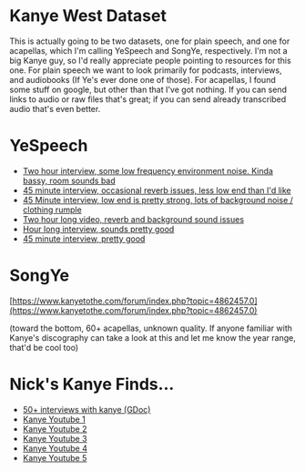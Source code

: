 # Kanye West Dataset

This is actually going to be two datasets, one for plain speech, and one for acapellas, which I'm calling YeSpeech and SongYe, respectively. I'm not a big Kanye guy, so I'd really appreciate people pointing to resources for this one.  For plain speech we want to look primarily for podcasts, interviews, and audiobooks (If Ye's ever done one of those). For acapellas, I found some stuff on google, but other than that I've got nothing. If you can send links to audio or raw files that's great; if you can send already transcribed audio that's even better.

# YeSpeech

- [Two hour interview, some low frequency environment noise. Kinda bassy, room sounds bad](https://www.youtube.com/watch?v=QuOCvKvrwI8)
- [45 minute interview, occasional reverb issues, less low end than I'd like](https://www.youtube.com/watch?v=t568Nd7k_Yk)
- [45 Minute interview, low end is pretty strong, lots of background noise / clothing rumple](https://www.youtube.com/watch?v=4Rn0hDB6Z8k)
- [Two hour long video, reverb and background sound issues](https://www.youtube.com/watch?v=zxwfDlhJIpw)
- [Hour long interview, sounds pretty good](https://www.youtube.com/watch?v=ixLOt-MeDyU)
- [45 minute interview, pretty good](https://www.youtube.com/watch?v=A445TwDpFiY)

# SongYe

[https://www.kanyetothe.com/forum/index.php?topic=4862457.0](https://www.kanyetothe.com/forum/index.php?topic=4862457.0)

(toward the bottom, 60+ acapellas, unknown quality. If anyone familiar with Kanye's discography can take a look at this and let me know the year range, that'd be cool too)

# Nick's Kanye Finds...

- [50+ interviews with kanye (GDoc)](https://docs.google.com/spreadsheets/u/1/d/1BOat_cnviSDOqCZgDsk88mLsgCHgJOYHkEnIDILzZuI/htmlview#gid=0)
- [Kanye Youtube 1](https://www.youtube.com/watch?v=l05IjZohQII)
- [Kanye Youtube 2](https://www.youtube.com/watch?v=7_hXLIHZwhQ)
- [Kanye Youtube 3](https://www.youtube.com/watch?v=ABYryBGTaCE)
- [Kanye Youtube 4](https://www.youtube.com/watch?v=IeA7lvC1ego)
- [Kanye Youtube 5](https://www.youtube.com/watch?v=Uifr8mhV03Y)

